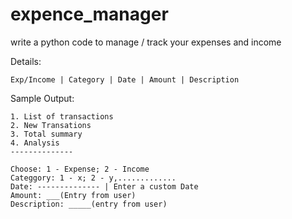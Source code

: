 # expence_manager
write a python code to manage / track your expenses and income

Details:

    Exp/Income | Category | Date | Amount | Description

Sample Output:

    1. List of transactions
    2. New Transations
    3. Total summary
    4. Analysis
    --------------
    
    Choose: 1 - Expense; 2 - Income
    Categgory: 1 - x; 2 - y,.............
    Date: -------------- | Enter a custom Date
    Amount: ___(Entry from user)
    Description: _____(entry from user)